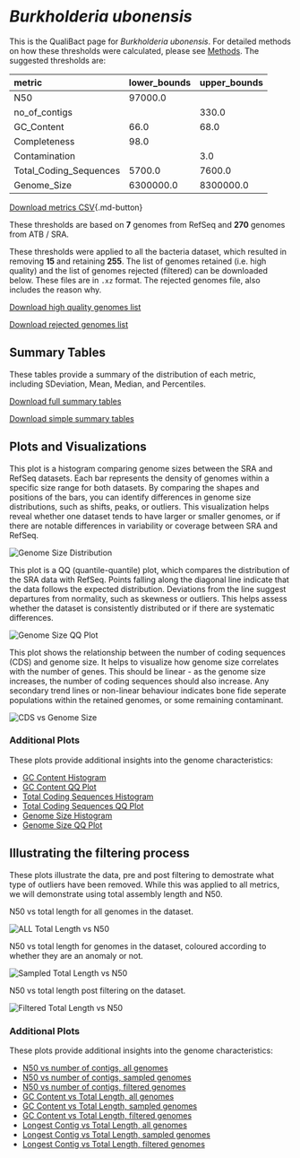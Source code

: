 # *Burkholderia ubonensis*

This is the QualiBact page for *Burkholderia ubonensis*. For detailed methods on how these thresholds were calculated, please see [Methods](../../methods.md).
The suggested thresholds are: 

| metric                 | lower_bounds   | upper_bounds   |
|:-----------------------|:---------------|:---------------|
| N50                    | 97000.0        |                |
| no_of_contigs          |                | 330.0          |
| GC_Content             | 66.0           | 68.0           |
| Completeness           | 98.0           |                |
| Contamination          |                | 3.0            |
| Total_Coding_Sequences | 5700.0         | 7600.0         |
| Genome_Size            | 6300000.0      | 8300000.0      |

[Download metrics CSV](Burkholderia_ubonensis_metrics.csv){.md-button}


These thresholds are based on **7** genomes from RefSeq and **270** genomes from ATB / SRA.

These thresholds were applied to all the bacteria dataset, which resulted in removing **15** and retaining **255**.
The list of genomes retained (i.e. high quality) and the list of genomes rejected (filtered) can be downloaded below. These files are in `.xz` format. The rejected genomes file, also includes the reason why.

[Download high quality genomes list](Burkholderia_ubonensis_high_quality_genomes.csv.xz)


[Download rejected genomes list](Burkholderia_ubonensis_filtered_out_genomes.csv.xz)



## Summary Tables
These tables provide a summary of the distribution of each metric, including SDeviation, Mean, Median, and Percentiles.

[Download full summary tables](summary.csv)

[Download simple summary tables](selected_summary.csv)

## Plots and Visualizations

This plot is a histogram comparing genome sizes between the SRA and RefSeq datasets. Each bar represents the density of genomes within a specific size range for both datasets. By comparing the shapes and positions of the bars, you can identify differences in genome size distributions, such as shifts, peaks, or outliers. This visualization helps reveal whether one dataset tends to have larger or smaller genomes, or if there are notable differences in variability or coverage between SRA and RefSeq.

![Genome Size Distribution](Genome_Size_refseq_histogram_kde.png)

This plot is a QQ (quantile-quantile) plot, which compares the distribution of the SRA data with RefSeq. Points falling along the diagonal line indicate that the data follows the expected distribution. Deviations from the line suggest departures from normality, such as skewness or outliers. This helps assess whether the dataset is consistently distributed or if there are systematic differences.

![Genome Size QQ Plot](Genome_Size_refseq_qqplot.png)

This plot shows the relationship between the number of coding sequences (CDS) and genome size. It helps to visualize how genome size correlates with the number of genes. This should be linear - as the genome size increases, the number of coding sequences should also increase. Any secondary trend lines or non-linear behaviour indicates bone fide seperate populations within the retained genomes, or some remaining contaminant. 

![CDS vs Genome Size](Burkholderia_ubonensis_CDS_vs_Genome_Size.png)

### Additional Plots

These plots provide additional insights into the genome characteristics:

- [GC Content Histogram](GC_Content_refseq_histogram_kde.png)
- [GC Content QQ Plot](GC_Content_refseq_qqplot.png)
- [Total Coding Sequences Histogram](Total_Coding_Sequences_refseq_histogram_kde.png)
- [Total Coding Sequences QQ Plot](Total_Coding_Sequences_refseq_qqplot.png)
- [Genome Size Histogram](Genome_Size_refseq_histogram_kde.png)
- [Genome Size QQ Plot](Genome_Size_refseq_qqplot.png)
## Illustrating the filtering process
These plots illustrate the data, pre and post filtering to demostrate what type of outliers have been removed. While this was applied to all metrics, we will demonstrate using total assembly length and N50.

N50 vs total length for all genomes in the dataset.

![ALL Total Length vs N50](Burkholderia_ubonensis_all_total_length_N50.png)

N50 vs total length for genomes in the dataset, coloured according to whether they are an anomaly or not.

![Sampled Total Length vs N50](Burkholderia_ubonensis_sample_total_length_N50.png)

N50 vs total length post filtering on the dataset.

![Filtered Total Length vs N50](Burkholderia_ubonensis_filt_total_length_N50.png)

### Additional Plots

These plots provide additional insights into the genome characteristics:

- [N50 vs number of contigs, all genomes](Burkholderia_ubonensis_all_N50_number.png)
- [N50 vs number of contigs, sampled genomes](Burkholderia_ubonensis_sample_N50_number.png)
- [N50 vs number of contigs, filtered genomes](Burkholderia_ubonensis_filt_N50_number.png)
- [GC Content vs Total Length, all genomes](Burkholderia_ubonensis_all_total_length_GC_Content.png)
- [GC Content vs Total Length, sampled genomes](Burkholderia_ubonensis_sample_total_length_GC_Content.png)
- [GC Content vs Total Length, filtered genomes](Burkholderia_ubonensis_filt_total_length_GC_Content.png)
- [Longest Contig vs Total Length, all genomes](Burkholderia_ubonensis_all_total_length_longest.png)
- [Longest Contig vs Total Length, sampled genomes](Burkholderia_ubonensis_sample_total_length_longest.png)
- [Longest Contig vs Total Length, filtered genomes](Burkholderia_ubonensis_filt_total_length_longest.png)
